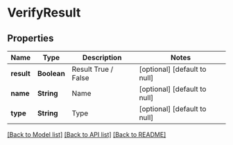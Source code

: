 # VerifyResult
## Properties

| Name | Type | Description | Notes |
|------------ | ------------- | ------------- | -------------|
| **result** | **Boolean** | Result True / False | [optional] [default to null] |
| **name** | **String** | Name | [optional] [default to null] |
| **type** | **String** | Type | [optional] [default to null] |

[[Back to Model list]](../README.md#documentation-for-models) [[Back to API list]](../README.md#documentation-for-api-endpoints) [[Back to README]](../README.md)

